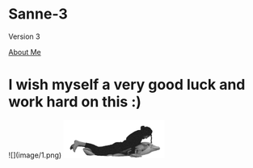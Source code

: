 # Sanne-3
Version 3

<!DOCTYPE html>
<html>
<a href="about.html" title="About Me">About Me</a>
<head>
	<title>Ollie Bike Sharing</title>
	<meta charset="utf-8"/>
	<link rel="stylesheet" type="text/css" href="main.css">
</head>
<body>
	<h1>I wish myself a very good luck and work hard on this :)</h1>
	![](image/1.png)
	<img src = "1.png" width = 200 >
</body>
</html>


